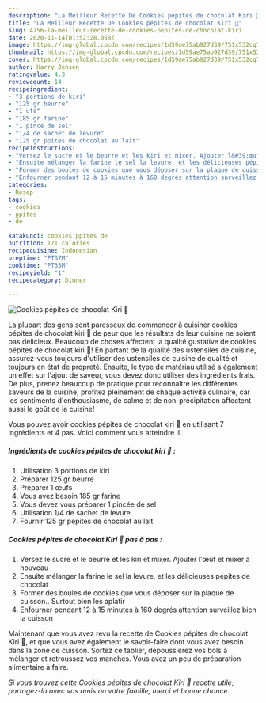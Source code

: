 ```yaml
---
description: "La Meilleur Recette De Cookies pépites de chocolat Kiri 🧀"
title: "La Meilleur Recette De Cookies pépites de chocolat Kiri 🧀"
slug: 4756-la-meilleur-recette-de-cookies-pepites-de-chocolat-kiri
date: 2020-11-14T01:52:28.058Z
image: https://img-global.cpcdn.com/recipes/1d59ae75ab927d39/751x532cq70/cookies-pepites-de-chocolat-kiri-🧀-photo-principale-de-la-recette.jpg
thumbnail: https://img-global.cpcdn.com/recipes/1d59ae75ab927d39/751x532cq70/cookies-pepites-de-chocolat-kiri-🧀-photo-principale-de-la-recette.jpg
cover: https://img-global.cpcdn.com/recipes/1d59ae75ab927d39/751x532cq70/cookies-pepites-de-chocolat-kiri-🧀-photo-principale-de-la-recette.jpg
author: Harry Jensen
ratingvalue: 4.3
reviewcount: 14
recipeingredient:
- "3 portions de kiri"
- "125 gr beurre"
- "1 ufs"
- "185 gr farine"
- "1 pince de sel"
- "1/4 de sachet de levure"
- "125 gr ppites de chocolat au lait"
recipeinstructions:
- "Versez le sucre et le beurre et les kiri et mixer. Ajouter l&#39;œuf et mixer à nouveau"
- "Ensuite mélanger la farine le sel la levure, et les délicieuses pépites de chocolat"
- "Former des boules de cookies que vous déposer sur la plaque de cuisson.. Surtout bien les aplatir"
- "Enfourner pendant 12 à 15 minutes à 160 degrés attention surveillez bien la cuisson"
categories:
- Resep
tags:
- cookies
- ppites
- de

katakunci: cookies ppites de 
nutrition: 171 calories
recipecuisine: Indonesian
preptime: "PT37M"
cooktime: "PT33M"
recipeyield: "1"
recipecategory: Dinner

---
```



![Cookies pépites de chocolat Kiri 🧀](https://img-global.cpcdn.com/recipes/1d59ae75ab927d39/751x532cq70/cookies-pepites-de-chocolat-kiri-🧀-photo-principale-de-la-recette.jpg)

La plupart des gens sont paresseux de commencer à cuisiner cookies pépites de chocolat kiri 🧀 de peur que les résultats de leur cuisine ne soient pas délicieux. Beaucoup de choses affectent la qualité gustative de cookies pépites de chocolat kiri 🧀! En partant de la qualité des ustensiles de cuisine, assurez-vous toujours d'utiliser des ustensiles de cuisine de qualité et toujours en état de propreté. Ensuite, le type de matériau utilisé a également un effet sur l'ajout de saveur, vous devez donc utiliser des ingrédients frais. De plus, prenez beaucoup de pratique pour reconnaître les différentes saveurs de la cuisine, profitez pleinement de chaque activité culinaire, car les sentiments d'enthousiasme, de calme et de non-précipitation affectent aussi le goût de la cuisine!

<!--inarticleads1-->

Vous pouvez avoir cookies pépites de chocolat kiri 🧀 en utilisant 7 Ingrédients et 4 pas. Voici comment vous atteindre il.

##### Ingrédients de cookies pépites de chocolat kiri 🧀 :

1. Utilisation 3 portions de kiri
1. Préparer 125 gr beurre
1. Préparer 1 œufs
1. Vous avez besoin 185 gr farine
1. Vous devez vous préparer 1 pincée de sel
1. Utilisation 1/4 de sachet de levure
1. Fournir 125 gr pépites de chocolat au lait




<!--inarticleads2-->

##### Cookies pépites de chocolat Kiri 🧀 pas à pas :

1. Versez le sucre et le beurre et les kiri et mixer. Ajouter l&#39;œuf et mixer à nouveau
1. Ensuite mélanger la farine le sel la levure, et les délicieuses pépites de chocolat
1. Former des boules de cookies que vous déposer sur la plaque de cuisson.. Surtout bien les aplatir
1. Enfourner pendant 12 à 15 minutes à 160 degrés attention surveillez bien la cuisson




<!--inarticleads1-->

<p>
Maintenant que vous avez revu la recette de Cookies pépites de chocolat Kiri 🧀, et que vous avez également le savoir-faire dont vous avez besoin dans la zone de cuisson. Sortez ce tablier, dépoussiérez vos bols à mélanger et retroussez vos manches. Vous avez un peu de préparation alimentaire à faire.
</p>

<p>
<i>Si vous trouvez cette Cookies pépites de chocolat Kiri 🧀 recette utile, partagez-la avec vos amis ou votre famille, merci et bonne chance.</i>
</p>

